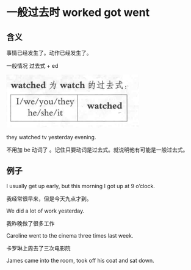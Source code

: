 # 一般过去时 worked got went

## 含义

事情已经发生了。动作已经发生了。

一般情况 过去式 + ed

![image-20220502184831000](%E4%B8%80%E8%88%AC%E8%BF%87%E5%8E%BB%E6%97%B6%20worked%20got%20went.assets/image-20220502184831000-16514885120121.png)

they watched tv yesterday evening.

不用加 be 动词了 。记住只要动词是过去式。就说明他有可能是一般过去式。



## 例子

I usually get up early, but this morning I got up at 9 o’clock. 

 我经常很早来，但是今天九点才到。

We did a lot of work yesterday. 

我昨晚做了很多工作

Caroline went to the cinema three times last week. 

卡罗琳上周去了三次电影院

James came into the room, took off his coat and sat down.



### 

## 